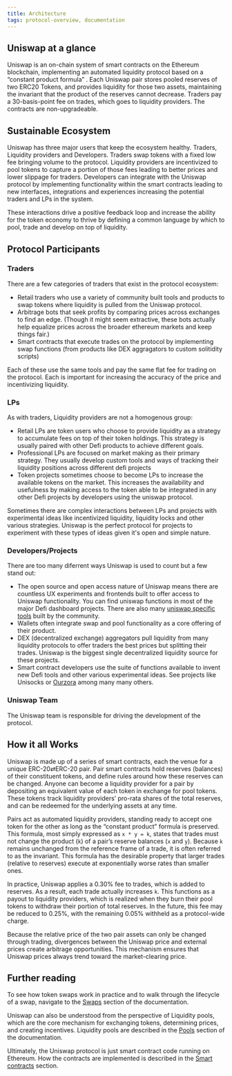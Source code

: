 ```yaml
---
title: Architecture
tags: protocol-overview, documentation
---
```


## Uniswap at a glance

Uniswap is an on-chain system of smart contracts on the Ethereum blockchain, implementing an automated liquidity protocol based on a <Link to="/docs/v2/core-concepts/math"> “constant product formula” </Link>. Each Uniswap pair stores pooled reserves of two ERC20 Tokens, and provides liquidity for those two assets, maintaining the invariant that the product of the reserves cannot decrease. Traders pay a <Link to="/docs/v2/core-concepts/fees"> 30-basis-point fee </Link> on trades, which goes to liquidity providers. The contracts are non-upgradeable.

## Sustainable Ecosystem

Uniswap has three major users that keep the ecosystem healthy. Traders, Liquidity providers and Developers. Traders swap tokens with a fixed <Link to="/docs/v2/core-concepts/fees"> low fee </Link> bringing volume to the protocol. Liquidity providers are incentivized to pool tokens to capture a portion of those fees leading to better prices and lower slippage for traders. Developers can integrate with the Uniswap protocol by implementing functionality within the smart contracts leading to new interfaces, integrations and experiences increasing the potential traders and LPs in the system.

These interactions drive a positive feedback loop and increase the ability for the token economy to thrive by defining a common language by which to pool, trade and develop on top of liquidity.

## Protocol Participants

### Traders

There are a few categories of traders that exist in the protocol ecosystem:

- Retail traders who use a variety of community built tools and products to swap tokens where liquidity is pulled from the Uniswap protocol.
- Arbitrage bots that seek profits by comparing prices across exchanges to find an edge. (Though it might seem extractive, these bots actually help equalize prices across the broader ethereum markets and keep things fair.)
- Smart contracts that execute trades on the protocol by implementing swap functions (from products like DEX aggragators to custom solitidity scripts)

Each of these use the same tools and pay the same flat fee for trading on the protocol. Each is important for increasing the accuracy of the price and incentivizing liquidity.

### LPs

As with traders, Liquidity providers are not a homogenous group:

- Retail LPs are token users who choose to provide liquidity as a strategy to accumulate fees on top of their token holdings. This strategy is usually paired with other Defi products to achieve different goals.
- Professional LPs are focused on market making as their primary strategy. They usually develop custom tools and ways of tracking their liquidity positions across different defi projects
- Token projects sometimes choose to become LPs to increase the available tokens on the market. This increases the availability and usefulness by making access to the token able to be integrated in any other Defi projects by developers using the uniswap protocol.

Sometimes there are complex interactions between LPs and projects with experimental ideas like incentivized liquidity, liquidity locks and other various strategies. Uniswap is the perfect protocol for projects to experiment with these types of ideas given it's open and simple nature.

### Developers/Projects

There are too many diferrent ways Uniswap is used to count but a few stand out:

- The open source and open access nature of Uniswap means there are countless UX experiments and frontends built to offer access to Uniswap functionality. You can find uniswap functions in most of the major Defi dashboard projects. There are also many [uniswap specific tools](https://github.com/Uniswap/universe) built by the community.
- Wallets often integrate swap and pool functionality as a core offering of their product.
- DEX (decentralized exchange) aggregators pull liquidity from many liquidity protocols to offer traders the best prices but splitting their trades. Uniswap is the biggest single decentralized liquidity source for these projects.
- Smart contract developers use the suite of functions available to invent new Defi tools and other various experimental ideas. See projects like Unisocks or [Ourzora](https://ourzora.com/) among many many others.

### Uniswap Team

The Uniswap team is responsible for driving the development of the protocol.

## How it all Works

Uniswap is made up of a series of smart contracts, each the venue for a unique ERC-20⇄ERC-20 pair. Pair smart contracts hold reserves (balances) of their constituent tokens, and define rules around how these reserves can be changed. Anyone can become a liquidity provider for a pair by depositing an equivalent value of each token in exchange for pool tokens. These tokens track liquidity providers’ pro-rata shares of the total reserves, and can be redeemed for the underlying assets at any time.

Pairs act as automated liquidity providers, standing ready to accept one token for the other as long as the “constant product” formula is preserved. This formula, most simply expressed as `x * y = k`, states that trades must not change the product (`k`) of a pair’s reserve balances (`x` and `y`). Because `k` remains unchanged from the reference frame of a trade, it is often referred to as the invariant. This formula has the desirable property that larger trades (relative to reserves) execute at exponentially worse rates than smaller ones.

In practice, Uniswap applies a 0.30% fee to trades, which is added to reserves. As a result, each trade actually increases `k`. This functions as a payout to liquidity providers, which is realized when they burn their pool tokens to withdraw their portion of total reserves. In the future, this fee may be reduced to 0.25%, with the remaining 0.05% withheld as a protocol-wide charge.

Because the relative price of the two pair assets can only be changed through trading, divergences between the Uniswap price and external prices create arbitrage opportunities. This mechanism ensures that Uniswap prices always trend toward the market-clearing price.

## Further reading

To see how token swaps work in practice and to walk through the lifecycle of a swap, navigate to the [Swaps]() section of the documentation.

Uniswap can also be understood from the perspective of Liquidity pools, which are the core mechanism for exchanging tokens, determining prices, and creating incentives. Liquidity pools are described in the [Pools]() section of the documentation.

Ultimately, the Uniswap protocol is just smart contract code running on Ethereum. How the contracts are implemented is described in the [Smart contracts]() section.
